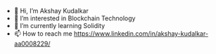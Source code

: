 - 👋 Hi, I’m Akshay Kudalkar
- 👀 I’m interested in Blockchain Technology
- 🌱 I’m currently learning Solidity
- 📫 How to reach me https://www.linkedin.com/in/akshay-kudalkar-aa0008229/

<!---
Akshaykk12/Akshaykk12 is a ✨ special ✨ repository because its `README.md` (this file) appears on your GitHub profile.
You can click the Preview link to take a look at your changes.
--->

